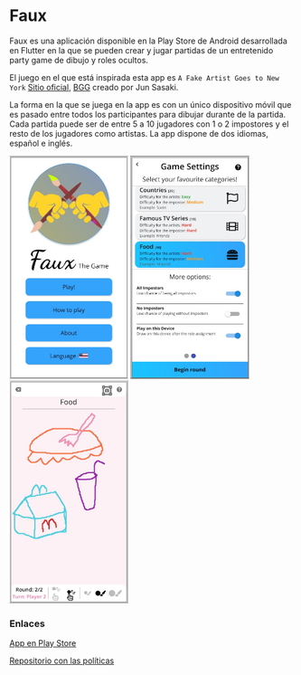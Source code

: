 # Faux
Faux es una aplicación disponible en la Play Store de Android desarrollada en Flutter en la que
se pueden crear y jugar partidas de un entretenido party game de dibujo y roles ocultos. 

El juego en el que está inspirada esta app es ```A Fake Artist Goes to New York``` [Sitio oficial](https://oinkgames.com/en/games/analog/a-fake-artist-goes-to-new-york/), [BGG](https://boardgamegeek.com/boardgame/135779/fake-artist-goes-new-york) creado por Jun Sasaki.

La forma en la que se juega en la app es con un único dispositivo móvil que es pasado entre todos los participantes para dibujar durante de la partida. Cada partida puede ser de entre 5 a 10 jugadores con 1 o 2 impostores y el resto de los jugadores como artistas. La app dispone de dos idiomas, español e inglés.

<div>
  <img src="/images/screen1.jpg" width="210">
  <img src="/images/screen2.jpg" width="210">
  <img src="/images/screen3.jpg" width="210">
</div>


### Enlaces
[App en Play Store](https://play.google.com/store/apps/details?id=pack.faux_the_game)

[Repositorio con las políticas](https://github.com/joaquinveirana/Faux-Policy)
